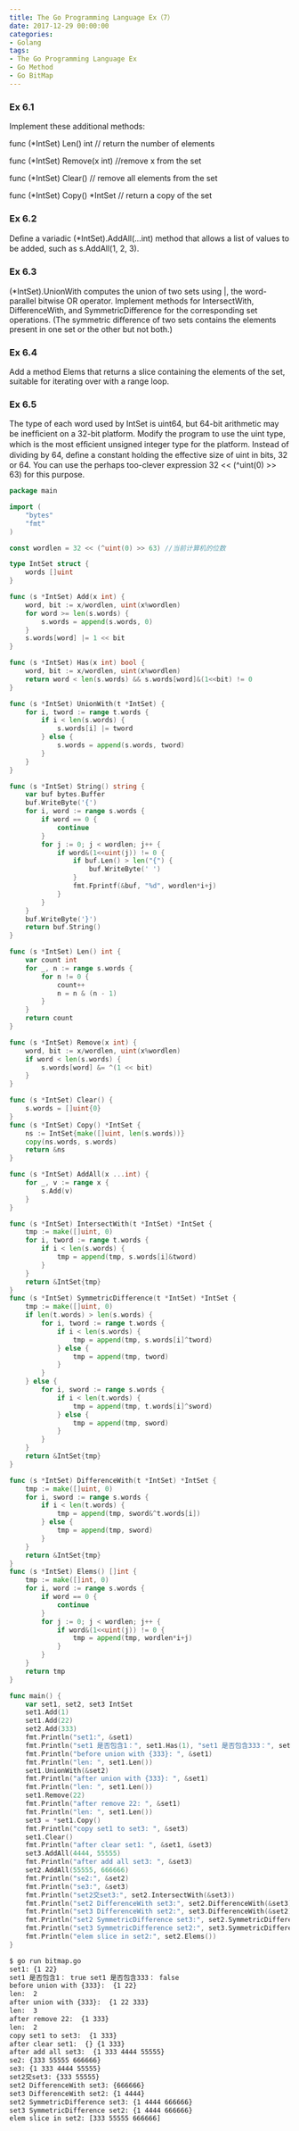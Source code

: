 ```yaml
---
title: The Go Programming Language Ex（7）
date: 2017-12-29 00:00:00
categories:
- Golang
tags:
- The Go Programming Language Ex
- Go Method
- Go BitMap
---
```


### Ex 6.1

Implement these additional methods:

func (*IntSet) Len() int // return the number of elements 

func (*IntSet) Remove(x int) //remove x from the set 

func (*IntSet) Clear() // remove all elements from the set 

func (*IntSet) Copy() *IntSet // return a copy of the set

### Ex 6.2 

Deﬁne a variadic (*IntSet).AddAll(...int) method that allows a list of values to be added, such as s.AddAll(1, 2, 3).

### Ex 6.3

(*IntSet).UnionWith computes the union of two sets using |, the word-parallel bitwise OR operator. Implement methods for IntersectWith, DifferenceWith, and SymmetricDifference for the corresponding set operations. (The symmetric difference of two sets contains the elements present in one set or the other but not both.)

### Ex 6.4

Add a method Elems that returns a slice containing the elements of the set, suitable for iterating over with a range loop.

### Ex 6.5

The type of each word used by IntSet is uint64, but 64-bit arithmetic may be inefﬁcient on a 32-bit platform. Modify the program to use the uint type, which is the most efﬁcient unsigned integer type for the platform. Instead of dividing by 64, deﬁne a constant holding the effective size of uint in bits, 32 or 64. You can use the perhaps too-clever expression 32 << (^uint(0) >> 63) for this purpose.

```go
package main

import (
	"bytes"
	"fmt"
)

const wordlen = 32 << (^uint(0) >> 63) //当前计算机的位数

type IntSet struct {
	words []uint
}

func (s *IntSet) Add(x int) {
	word, bit := x/wordlen, uint(x%wordlen)
	for word >= len(s.words) {
		s.words = append(s.words, 0)
	}
	s.words[word] |= 1 << bit
}

func (s *IntSet) Has(x int) bool {
	word, bit := x/wordlen, uint(x%wordlen)
	return word < len(s.words) && s.words[word]&(1<<bit) != 0
}

func (s *IntSet) UnionWith(t *IntSet) {
	for i, tword := range t.words {
		if i < len(s.words) {
			s.words[i] |= tword
		} else {
			s.words = append(s.words, tword)
		}
	}
}

func (s *IntSet) String() string {
	var buf bytes.Buffer
	buf.WriteByte('{')
	for i, word := range s.words {
		if word == 0 {
			continue
		}
		for j := 0; j < wordlen; j++ {
			if word&(1<<uint(j)) != 0 {
				if buf.Len() > len("{") {
					buf.WriteByte(' ')
				}
				fmt.Fprintf(&buf, "%d", wordlen*i+j)
			}
		}
	}
	buf.WriteByte('}')
	return buf.String()
}

func (s *IntSet) Len() int {
	var count int
	for _, n := range s.words {
		for n != 0 {
			count++
			n = n & (n - 1)
		}
	}
	return count
}

func (s *IntSet) Remove(x int) {
	word, bit := x/wordlen, uint(x%wordlen)
	if word < len(s.words) {
		s.words[word] &= ^(1 << bit)
	}
}

func (s *IntSet) Clear() {
	s.words = []uint{0}
}
func (s *IntSet) Copy() *IntSet {
	ns := IntSet{make([]uint, len(s.words))}
	copy(ns.words, s.words)
	return &ns
}

func (s *IntSet) AddAll(x ...int) {
	for _, v := range x {
		s.Add(v)
	}
}

func (s *IntSet) IntersectWith(t *IntSet) *IntSet {
	tmp := make([]uint, 0)
	for i, tword := range t.words {
		if i < len(s.words) {
			tmp = append(tmp, s.words[i]&tword)
		}
	}
	return &IntSet{tmp}
}
func (s *IntSet) SymmetricDifference(t *IntSet) *IntSet {
	tmp := make([]uint, 0)
	if len(t.words) > len(s.words) {
		for i, tword := range t.words {
			if i < len(s.words) {
				tmp = append(tmp, s.words[i]^tword)
			} else {
				tmp = append(tmp, tword)
			}
		}
	} else {
		for i, sword := range s.words {
			if i < len(t.words) {
				tmp = append(tmp, t.words[i]^sword)
			} else {
				tmp = append(tmp, sword)
			}
		}
	}
	return &IntSet{tmp}
}

func (s *IntSet) DifferenceWith(t *IntSet) *IntSet {
	tmp := make([]uint, 0)
	for i, sword := range s.words {
		if i < len(t.words) {
			tmp = append(tmp, sword&^t.words[i])
		} else {
			tmp = append(tmp, sword)
		}
	}
	return &IntSet{tmp}
}
func (s *IntSet) Elems() []int {
	tmp := make([]int, 0)
	for i, word := range s.words {
		if word == 0 {
			continue
		}
		for j := 0; j < wordlen; j++ {
			if word&(1<<uint(j)) != 0 {
				tmp = append(tmp, wordlen*i+j)
			}
		}
	}
	return tmp
}

func main() {
	var set1, set2, set3 IntSet
	set1.Add(1)
	set1.Add(22)
	set2.Add(333)
	fmt.Println("set1:", &set1)
	fmt.Println("set1 是否包含1：", set1.Has(1), "set1 是否包含333：", set1.Has(333))
	fmt.Println("before union with {333}: ", &set1)
	fmt.Println("len: ", set1.Len())
	set1.UnionWith(&set2)
	fmt.Println("after union with {333}: ", &set1)
	fmt.Println("len: ", set1.Len())
	set1.Remove(22)
	fmt.Println("after remove 22: ", &set1)
	fmt.Println("len: ", set1.Len())
	set3 = *set1.Copy()
	fmt.Println("copy set1 to set3: ", &set3)
	set1.Clear()
	fmt.Println("after clear set1: ", &set1, &set3)
	set3.AddAll(4444, 55555)
	fmt.Println("after add all set3: ", &set3)
	set2.AddAll(55555, 666666)
	fmt.Println("se2:", &set2)
	fmt.Println("se3:", &set3)
	fmt.Println("set2交set3:", set2.IntersectWith(&set3))
	fmt.Println("set2 DifferenceWith set3:", set2.DifferenceWith(&set3))
	fmt.Println("set3 DifferenceWith set2:", set3.DifferenceWith(&set2))
	fmt.Println("set2 SymmetricDifference set3:", set2.SymmetricDifference(&set3))
	fmt.Println("set3 SymmetricDifference set2:", set3.SymmetricDifference(&set2))
	fmt.Println("elem slice in set2:", set2.Elems())
}
```

```bash
$ go run bitmap.go
set1: {1 22}
set1 是否包含1： true set1 是否包含333： false
before union with {333}:  {1 22}
len:  2
after union with {333}:  {1 22 333}
len:  3
after remove 22:  {1 333}
len:  2
copy set1 to set3:  {1 333}
after clear set1:  {} {1 333}
after add all set3:  {1 333 4444 55555}
se2: {333 55555 666666}
se3: {1 333 4444 55555}
set2交set3: {333 55555}
set2 DifferenceWith set3: {666666}
set3 DifferenceWith set2: {1 4444}
set2 SymmetricDifference set3: {1 4444 666666}
set3 SymmetricDifference set2: {1 4444 666666}
elem slice in set2: [333 55555 666666]
```

